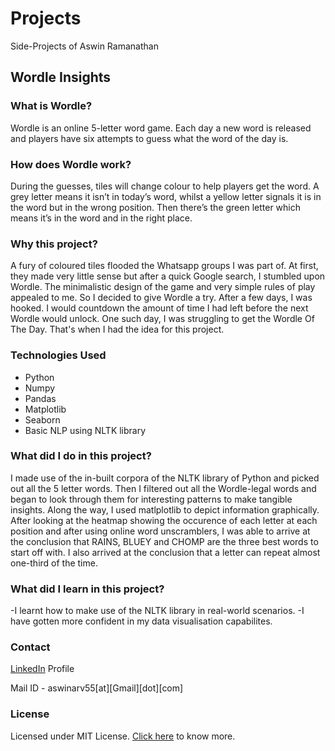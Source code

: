 # Projects
Side-Projects of Aswin Ramanathan


## Wordle Insights

### What is Wordle?
Wordle is an online 5-letter word game. Each day a new word is released and players have six attempts to guess what the word of the day is. 

### How does Wordle work?
During the guesses, tiles will change colour to help players get the word. A grey letter means it isn’t in today’s word, whilst a yellow letter signals it is in the word but in the wrong position. Then there’s the green letter which means it’s in the word and in the right place.

### Why this project?
A fury of coloured tiles flooded the Whatsapp groups I was part of. At first, they made very little sense but after a quick Google search, I stumbled upon Wordle. The minimalistic design of the game and very simple rules of play appealed to me. So I decided to give Wordle a try. After a few days, I was hooked. I would countdown the amount of time I had left before the next Wordle would unlock. One such day, I was struggling to get the Wordle Of The Day. That's when I had the idea for this project.

### Technologies Used
- Python
- Numpy
- Pandas
- Matplotlib
- Seaborn
- Basic NLP using NLTK library


### What did I do in this project?
I made use of the in-built corpora of the NLTK library of Python and picked out all the 5 letter words. Then I filtered out all the Wordle-legal words and began to look through them for interesting patterns to make tangible insights. Along the way, I used matlplotlib to depict information graphically. After looking at the heatmap showing the occurence of each letter at each position and after using online word unscramblers, I was able to arrive at the conclusion that RAINS, BLUEY and CHOMP are the three best words to start off with. I also arrived at the conclusion that a letter can repeat almost one-third of the time.

### What did I learn in this project?
-I learnt how to make use of the NLTK library in real-world scenarios. 
-I have gotten more confident in my data visualisation capabilites. 

### Contact
[LinkedIn](https://www.linkedin.com/feed/) Profile

Mail ID - aswinarv55[at][Gmail][dot][com]

### License
Licensed under MIT License. [Click here](https://github.com/AswinRam4433/Projects/blob/main/LICENSE) to know more.

